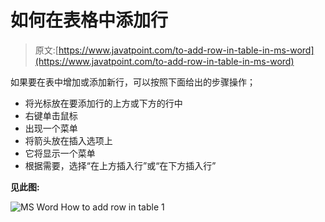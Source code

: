# 如何在表格中添加行

> 原文:[https://www.javatpoint.com/to-add-row-in-table-in-ms-word](https://www.javatpoint.com/to-add-row-in-table-in-ms-word)

如果要在表中增加或添加新行，可以按照下面给出的步骤操作；

*   将光标放在要添加行的上方或下方的行中
*   右键单击鼠标
*   出现一个菜单
*   将箭头放在插入选项上
*   它将显示一个菜单
*   根据需要，选择“在上方插入行”或“在下方插入行”

**见此图:**

![MS Word How to add row in table 1](../Images/367a583cc122358567ec781351cd0c58.png)